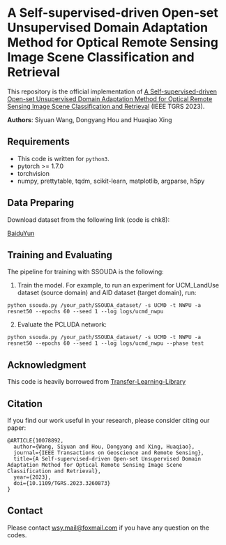 # A Self-supervised-driven Open-set Unsupervised Domain Adaptation Method for Optical Remote Sensing Image Scene Classification and Retrieval
This repository is the official implementation of [A Self-supervised-driven Open-set Unsupervised Domain Adaptation Method for Optical Remote Sensing Image Scene Classification and Retrieval](https://ieeexplore.ieee.org/document/10078892) (IEEE TGRS 2023).


<b>Authors</b>: Siyuan Wang, Dongyang Hou and Huaqiao Xing


## Requirements
- This code is written for `python3`.
- pytorch >= 1.7.0
- torchvision
- numpy, prettytable, tqdm, scikit-learn, matplotlib, argparse, h5py


## Data Preparing
Download dataset from the following link (code is chk8):

[BaiduYun](https://pan.baidu.com/s/1YbsJZQEFaLyl3HRE3uBsbQ)

## Training and Evaluating
The pipeline for training with SSOUDA is the following:

1. Train the model. For example, to run an experiment for UCM_LandUse dataset (source domain) and AID dataset (target domain),  run:

`python ssouda.py /your_path/SSOUDA_dataset/ -s UCMD -t NWPU -a resnet50 --epochs 60 --seed 1 --log logs/ucmd_nwpu`

2. Evaluate the PCLUDA network:

`python ssouda.py /your_path/SSOUDA_dataset/ -s UCMD -t NWPU -a resnet50 --epochs 60 --seed 1 --log logs/ucmd_nwpu --phase test`

## Acknowledgment
This code is heavily borrowed from [Transfer-Learning-Library](https://github.com/thuml/Transfer-Learning-Library)

## Citation
If you find our work useful in your research, please consider citing our paper:

```
@ARTICLE{10078892,
  author={Wang, Siyuan and Hou, Dongyang and Xing, Huaqiao},
  journal={IEEE Transactions on Geoscience and Remote Sensing}, 
  title={A Self-supervised-driven Open-set Unsupervised Domain Adaptation Method for Optical Remote Sensing Image Scene Classification and Retrieval}, 
  year={2023},
  doi={10.1109/TGRS.2023.3260873}
}
```
## Contact
Please contact wsy.mail@foxmail.com if you have any question on the codes.
